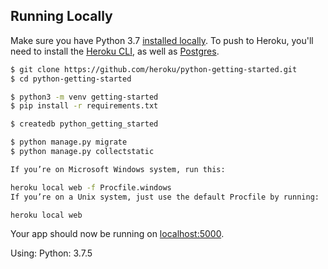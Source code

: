 ## Running Locally

Make sure you have Python 3.7 [installed locally](http://install.python-guide.org). To push to Heroku, you'll need to install the [Heroku CLI](https://devcenter.heroku.com/articles/heroku-cli), as well as [Postgres](https://devcenter.heroku.com/articles/heroku-postgresql#local-setup).

```sh
$ git clone https://github.com/heroku/python-getting-started.git
$ cd python-getting-started

$ python3 -m venv getting-started
$ pip install -r requirements.txt

$ createdb python_getting_started

$ python manage.py migrate
$ python manage.py collectstatic

If you’re on Microsoft Windows system, run this:

heroku local web -f Procfile.windows
If you’re on a Unix system, just use the default Procfile by running:

heroku local web
```

Your app should now be running on [localhost:5000](http://localhost:5000/).

Using: Python: 3.7.5